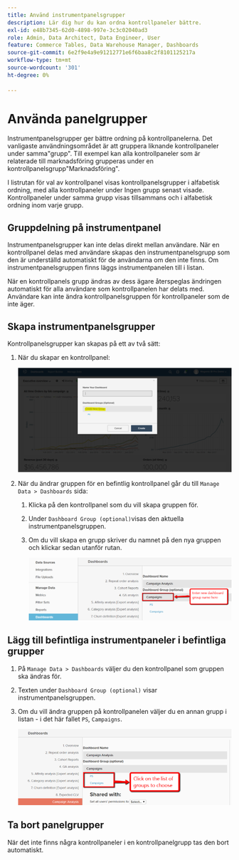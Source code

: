 ```yaml
---
title: Använd instrumentpanelsgrupper
description: Lär dig hur du kan ordna kontrollpaneler bättre.
exl-id: e48b7345-62d0-4898-997e-3c3c02040ad3
role: Admin, Data Architect, Data Engineer, User
feature: Commerce Tables, Data Warehouse Manager, Dashboards
source-git-commit: 6e2f9e4a9e91212771e6f6baa8c2f8101125217a
workflow-type: tm+mt
source-wordcount: '301'
ht-degree: 0%

---
```


# Använda panelgrupper

Instrumentpanelsgrupper ger bättre ordning på kontrollpanelerna. Det vanligaste användningsområdet är att gruppera liknande kontrollpaneler under samma&quot;grupp&quot;. Till exempel kan alla kontrollpaneler som är relaterade till marknadsföring grupperas under en kontrollpanelsgrupp&quot;Marknadsföring&quot;.

I listrutan för val av kontrollpanel visas kontrollpanelsgrupper i alfabetisk ordning, med alla kontrollpaneler under Ingen grupp senast visade. Kontrollpaneler under samma grupp visas tillsammans och i alfabetisk ordning inom varje grupp.

## Gruppdelning på instrumentpanel

Instrumentpanelsgrupper kan inte delas direkt mellan användare. När en kontrollpanel delas med användare skapas den instrumentpanelsgrupp som den är underställd automatiskt för de användarna om den inte finns. Om instrumentpanelsgruppen finns läggs instrumentpanelen till i listan.

När en kontrollpanels grupp ändras av dess ägare återspeglas ändringen automatiskt för alla användare som kontrollpanelen har delats med. Användare kan inte ändra kontrollpanelsgruppen för kontrollpaneler som de inte äger.

## Skapa instrumentpanelsgrupper

Kontrollpanelsgrupper kan skapas på ett av två sätt:

1. När du skapar en kontrollpanel:

   ![skapa instrumentpanelsgrupp](../../assets/create-dashboard-groups-new-dashboard.png)

1. När du ändrar gruppen för en befintlig kontrollpanel går du till `Manage Data > Dashboards` sida:

   1. Klicka på den kontrollpanel som du vill skapa gruppen för.

   1. Under `Dashboard Group (optional)`visas den aktuella instrumentpanelsgruppen.

   1. Om du vill skapa en grupp skriver du namnet på den nya gruppen och klickar sedan utanför rutan.

      ![skapa instrumentpanelsgrupp](../../assets/create-dashboard-groups-existing-dashboard.png)

## Lägg till befintliga instrumentpaneler i befintliga grupper

1. På `Manage Data > Dashboards` väljer du den kontrollpanel som gruppen ska ändras för.

1. Texten under `Dashboard Group (optional)` visar instrumentpanelsgruppen.

1. Om du vill ändra gruppen på kontrollpanelen väljer du en annan grupp i listan - i det här fallet `PS`, `Campaigns`.

   ![instrumentpanel för ändringsgrupp](../../assets/add-existing-dashboard-existing-group.png)

## Ta bort panelgrupper

När det inte finns några kontrollpaneler i en kontrollpanelgrupp tas den bort automatiskt.
